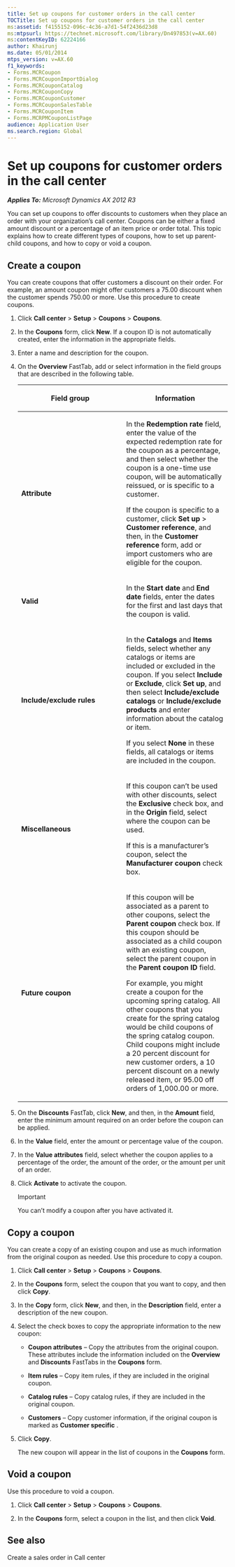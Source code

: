 ```yaml
---
title: Set up coupons for customer orders in the call center
TOCTitle: Set up coupons for customer orders in the call center
ms:assetid: f4155152-096c-4c36-a7d1-54f2436d23d8
ms:mtpsurl: https://technet.microsoft.com/library/Dn497853(v=AX.60)
ms:contentKeyID: 62224166
author: Khairunj
ms.date: 05/01/2014
mtps_version: v=AX.60
f1_keywords:
- Forms.MCRCoupon
- Forms.MCRCouponImportDialog
- Forms.MCRCouponCatalog
- Forms.MCRCouponCopy
- Forms.MCRCouponCustomer
- Forms.MCRCouponSalesTable
- Forms.MCRCouponItem
- Forms.MCRPMCouponListPage
audience: Application User
ms.search.region: Global
---
```


# Set up coupons for customer orders in the call center 


_**Applies To:** Microsoft Dynamics AX 2012 R3_

You can set up coupons to offer discounts to customers when they place an order with your organization’s call center. Coupons can be either a fixed amount discount or a percentage of an item price or order total. This topic explains how to create different types of coupons, how to set up parent-child coupons, and how to copy or void a coupon.

## Create a coupon

You can create coupons that offer customers a discount on their order. For example, an amount coupon might offer customers a 75.00 discount when the customer spends 750.00 or more. Use this procedure to create coupons.

1.  Click **Call center** \> **Setup** \> **Coupons** \> **Coupons**.

2.  In the **Coupons** form, click **New**. If a coupon ID is not automatically created, enter the information in the appropriate fields.

3.  Enter a name and description for the coupon.

4.  On the **Overview** FastTab, add or select information in the field groups that are described in the following table.
    
    <table>
    <colgroup>
    <col style="width: 50%" />
    <col style="width: 50%" />
    </colgroup>
    <thead>
    <tr class="header">
    <th><p>Field group</p></th>
    <th><p>Information</p></th>
    </tr>
    </thead>
    <tbody>
    <tr class="odd">
    <td><p><strong>Attribute</strong></p></td>
    <td><p>In the <strong>Redemption rate</strong> field, enter the value of the expected redemption rate for the coupon as a percentage, and then select whether the coupon is a one-time use coupon, will be automatically reissued, or is specific to a customer.</p>
    <p>If the coupon is specific to a customer, click <strong>Set up</strong> &gt; <strong>Customer reference</strong>, and then, in the <strong>Customer reference</strong> form, add or import customers who are eligible for the coupon.</p></td>
    </tr>
    <tr class="even">
    <td><p><strong>Valid</strong></p></td>
    <td><p>In the <strong>Start date</strong> and <strong>End date</strong> fields, enter the dates for the first and last days that the coupon is valid.</p></td>
    </tr>
    <tr class="odd">
    <td><p><strong>Include/exclude rules</strong></p></td>
    <td><p>In the <strong>Catalogs</strong> and <strong>Items</strong> fields, select whether any catalogs or items are included or excluded in the coupon. If you select <strong>Include</strong> or <strong>Exclude</strong>, click <strong>Set up</strong>, and then select <strong>Include/exclude catalogs</strong> or <strong>Include/exclude products</strong> and enter information about the catalog or item.</p>
    <p>If you select <strong>None</strong> in these fields, all catalogs or items are included in the coupon.</p></td>
    </tr>
    <tr class="even">
    <td><p><strong>Miscellaneous</strong></p></td>
    <td><p>If this coupon can’t be used with other discounts, select the <strong>Exclusive</strong> check box, and in the <strong>Origin</strong> field, select where the coupon can be used.</p>
    <p>If this is a manufacturer’s coupon, select the <strong>Manufacturer coupon</strong> check box.</p></td>
    </tr>
    <tr class="odd">
    <td><p><strong>Future coupon</strong></p></td>
    <td><p>If this coupon will be associated as a parent to other coupons, select the <strong>Parent coupon</strong> check box. If this coupon should be associated as a child coupon with an existing coupon, select the parent coupon in the <strong>Parent coupon ID</strong> field.</p>
    <p>For example, you might create a coupon for the upcoming spring catalog. All other coupons that you create for the spring catalog would be child coupons of the spring catalog coupon. Child coupons might include a 20 percent discount for new customer orders, a 10 percent discount on a newly released item, or 95.00 off orders of 1,000.00 or more.</p></td>
    </tr>
    </tbody>
    </table>


5.  On the **Discounts** FastTab, click **New**, and then, in the **Amount** field, enter the minimum amount required on an order before the coupon can be applied.

6.  In the **Value** field, enter the amount or percentage value of the coupon.

7.  In the **Value attributes** field, select whether the coupon applies to a percentage of the order, the amount of the order, or the amount per unit of an order.

8.  Click **Activate** to activate the coupon.
    

    > [!IMPORTANT]
    > <P>You can’t modify a coupon after you have activated it.</P>



## Copy a coupon

You can create a copy of an existing coupon and use as much information from the original coupon as needed. Use this procedure to copy a coupon.

1.  Click **Call center** \> **Setup** \> **Coupons** \> **Coupons**.

2.  In the **Coupons** form, select the coupon that you want to copy, and then click **Copy**.

3.  In the **Copy** form, click **New**, and then, in the **Description** field, enter a description of the new coupon.

4.  Select the check boxes to copy the appropriate information to the new coupon:
    
      - **Coupon attributes** – Copy the attributes from the original coupon. These attributes include the information included on the **Overview** and **Discounts** FastTabs in the **Coupons** form.
    
      - **Item rules** – Copy item rules, if they are included in the original coupon.
    
      - **Catalog rules** – Copy catalog rules, if they are included in the original coupon.
    
      - **Customers** – Copy customer information, if the original coupon is marked as **Customer specific** .

5.  Click **Copy**.
    
    The new coupon will appear in the list of coupons in the **Coupons** form.

## Void a coupon

Use this procedure to void a coupon.

1.  Click **Call center** \> **Setup** \> **Coupons** \> **Coupons**.

2.  In the **Coupons** form, select a coupon in the list, and then click **Void**.

## See also

Create a sales order in Call center

  


